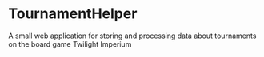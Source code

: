 # TournamentHelper
A small web application for storing and processing data about tournaments on the board game Twilight Imperium
